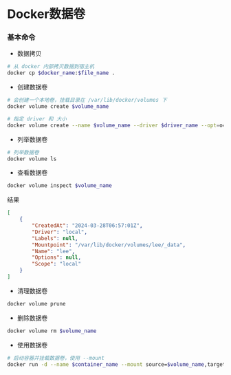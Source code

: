 # Docker数据卷


### 基本命令

* 数据拷贝

```bash
# 从 docker 内部拷贝数据到宿主机
docker cp $docker_name:$file_name .
```

* 创建数据卷

```bash
# 会创建一个本地卷，挂载目录在 /var/lib/docker/volumes 下
docker volume create $volume_name

# 指定 driver 和 大小
docker volume create --name $volume_name --driver $driver_name --opt=o=size=20
```

* 列举数据卷

```bash
# 列举数据卷
docker volume ls
```

* 查看数据卷

```bash
docker volume inspect $volume_name
```

结果

```json
[
    {
        "CreatedAt": "2024-03-28T06:57:01Z",
        "Driver": "local",
        "Labels": null,
        "Mountpoint": "/var/lib/docker/volumes/lee/_data",
        "Name": "lee",
        "Options": null,
        "Scope": "local"
    }
]
```

* 清理数据卷

```bash
docker volume prune
```

* 删除数据卷

```bash
docker volume rm $volume_name
```

* 使用数据卷

```bash
# 启动容器并挂载数据卷，使用 --mount
docker run -d --name $container_name --mount source=$volume_name,target=$container_path $image
```
